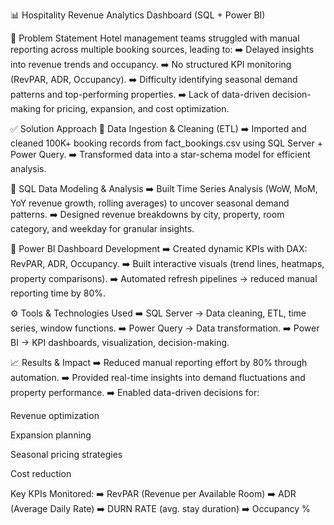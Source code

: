 
📊 Hospitality Revenue Analytics Dashboard (SQL + Power BI)

🚩 Problem Statement
Hotel management teams struggled with manual reporting across multiple booking sources, leading to:
➡️ Delayed insights into revenue trends and occupancy.
➡️ No structured KPI monitoring (RevPAR, ADR, Occupancy).
➡️ Difficulty identifying seasonal demand patterns and top-performing properties.
➡️ Lack of data-driven decision-making for pricing, expansion, and cost optimization.

✅ Solution Approach
🔹 Data Ingestion & Cleaning (ETL)
➡️ Imported and cleaned 100K+ booking records from fact_bookings.csv using SQL Server + Power Query.
➡️ Transformed data into a star-schema model for efficient analysis.

🔹 SQL Data Modeling & Analysis
➡️ Built Time Series Analysis (WoW, MoM, YoY revenue growth, rolling averages) to uncover seasonal demand patterns.
➡️ Designed revenue breakdowns by city, property, room category, and weekday for granular insights.

🔹 Power BI Dashboard Development
➡️ Created dynamic KPIs with DAX: RevPAR, ADR, Occupancy.
➡️ Built interactive visuals (trend lines, heatmaps, property comparisons).
➡️ Automated refresh pipelines → reduced manual reporting time by 80%.

⚙️ Tools & Technologies Used
➡️ SQL Server → Data cleaning, ETL, time series, window functions.
➡️ Power Query → Data transformation.
➡️ Power BI → KPI dashboards, visualization, decision-making.

📈 Results & Impact
➡️ Reduced manual reporting effort by 80% through automation.
➡️ Provided real-time insights into demand fluctuations and property performance.
➡️ Enabled data-driven decisions for:

Revenue optimization

Expansion planning

Seasonal pricing strategies

Cost reduction

Key KPIs Monitored:
➡️ RevPAR (Revenue per Available Room)
➡️ ADR (Average Daily Rate)
➡️ DURN RATE (avg. stay duration)
➡️ Occupancy %
